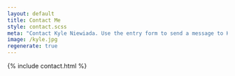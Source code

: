 ```yaml
---
layout: default
title: Contact Me
style: contact.scss
meta: "Contact Kyle Niewiada. Use the entry form to send a message to Kyle."
image: /kyle.jpg
regenerate: true
---
```


{% include contact.html %}
